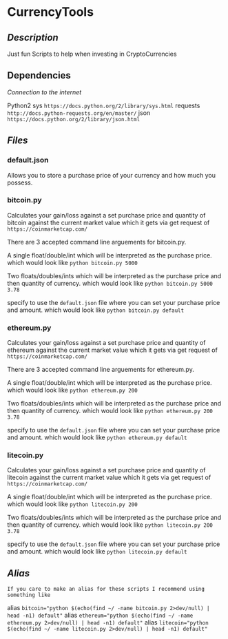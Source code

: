 # CurrencyTools

## *Description*
Just fun Scripts to help when investing in CryptoCurrencies

## Dependencies

*Connection to the internet*

Python2
sys `https://docs.python.org/2/library/sys.html`
requests `http://docs.python-requests.org/en/master/`
json `https://docs.python.org/2/library/json.html`


## *Files*

### default.json
Allows you to store a purchase price of your currency and how much you possess.  

### bitcoin.py 
Calculates your gain/loss against a set purchase price and quantity of bitcoin against the current market value which it gets via get request of `https://coinmarketcap.com/`

There are 3 accepted command line arguements for bitcoin.py. 
	
A single float/double/int which will be interpreted as the purchase price.
which would look like `python bitcoin.py 5000`

Two floats/doubles/ints which will be interpreted as the purchase price and then quantity of currency.
which would look like `python bitcoin.py 5000 3.78`

specify to use the `default.json` file where you can set your purchase price and amount.
which would look like `python bitcoin.py default`


### ethereum.py
Calculates your gain/loss against a set purchase price and quantity of ethereum against the current market value which it gets via get request of `https://coinmarketcap.com/`

There are 3 accepted command line arguements for ethereum.py. 
	
A single float/double/int which will be interpreted as the purchase price.
which would look like `python ethereum.py 200`

Two floats/doubles/ints which will be interpreted as the purchase price and then quantity of currency.
which would look like `python ethereum.py 200 3.78`

specify to use the `default.json` file where you can set your purchase price and amount.
which would look like `python ethereum.py default`


### litecoin.py
Calculates your gain/loss against a set purchase price and quantity of litecoin against the current market value which it gets via get request of `https://coinmarketcap.com/`

A single float/double/int which will be interpreted as the purchase price.
which would look like `python litecoin.py 200`

Two floats/doubles/ints which will be interpreted as the purchase price and then quantity of currency.
which would look like `python litecoin.py 200 3.78`

specify to use the `default.json` file where you can set your purchase price and amount.
which would look like `python litecoin.py default`

## *Alias*
	If you care to make an alias for these scripts I recommend using something like
	
alias `bitcoin="python $(echo(find ~/ -name bitcoin.py 2>dev/null) | head -n1) default"`
alias `ethereum="python $(echo(find ~/ -name ethereum.py 2>dev/null) | head -n1) default"`
alias `litecoin="python $(echo(find ~/ -name litecoin.py 2>dev/null) | head -n1) default"`
